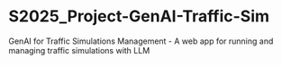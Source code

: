 # S2025_Project-GenAI-Traffic-Sim
GenAI for Traffic Simulations Management - A web app for running and managing traffic simulations with LLM
